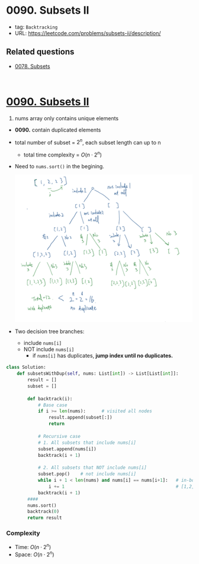 # 0090. Subsets II

- tag: `Backtracking`
- URL: https://leetcode.com/problems/subsets-ii/description/

## Related questions

- [0078. Subsets](https://leetcode.com/problems/subsets/)

<br>


# [0090. Subsets II](https://leetcode.com/problems/subsets-ii)

1. nums array only contains unique elements


- **0090.** contain duplicated elements

- total number of subset = $2^n$, each subset length can up to n
    - total time complexity = $O(n \cdot 2^n)$
- Need to `nums.sort()` in the begining.
    
    ![0090_Subsets_II.png](/Notes/images/0090_Subsets_II.png)
    
- Two decision tree branches:
    - include `nums[i]`
    - NOT include `nums[i]`
        - if `nums[i]` has duplicates, **jump index until no duplicates.**
    

```python
class Solution:
    def subsetsWithDup(self, nums: List[int]) -> List[List[int]]:
        result = []
        subset = []

        def backtrack(i):
            # Base case
            if i >= len(nums):      # visited all nodes
                result.append(subset[:])
                return 

            # Recursive case
            # 1. All subsets that include nums[i]
            subset.append(nums[i])
            backtrack(i + 1)

            # 2. All subsets that NOT include nums[i]
            subset.pop()    # not include nums[i]
            while i + 1 < len(nums) and nums[i] == nums[i+1]:   # in-bound & duplicated candidate
                i += 1                                          # [1,2,2,3] i=1 => i= 2 => i +1 = 3
            backtrack(i + 1)
        ####
        nums.sort()
        backtrack(0)
        return result
```

### Complexity

- Time: $O(n \cdot 2^n)$
- Space: $O(n \cdot 2^n)$